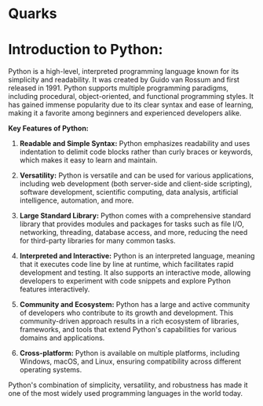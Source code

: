 # Quarks

# Introduction to Python:

Python is a high-level, interpreted programming language known for its simplicity and readability. It was created by Guido van Rossum and first released in 1991. Python supports multiple programming paradigms, including procedural, object-oriented, and functional programming styles. It has gained immense popularity due to its clear syntax and ease of learning, making it a favorite among beginners and experienced developers alike.

**Key Features of Python:**

1. **Readable and Simple Syntax:** Python emphasizes readability and uses indentation to delimit code blocks rather than curly braces or keywords, which makes it easy to learn and maintain.

2. **Versatility:** Python is versatile and can be used for various applications, including web development (both server-side and client-side scripting), software development, scientific computing, data analysis, artificial intelligence, automation, and more.

3. **Large Standard Library:** Python comes with a comprehensive standard library that provides modules and packages for tasks such as file I/O, networking, threading, database access, and more, reducing the need for third-party libraries for many common tasks.

4. **Interpreted and Interactive:** Python is an interpreted language, meaning that it executes code line by line at runtime, which facilitates rapid development and testing. It also supports an interactive mode, allowing developers to experiment with code snippets and explore Python features interactively.

5. **Community and Ecosystem:** Python has a large and active community of developers who contribute to its growth and development. This community-driven approach results in a rich ecosystem of libraries, frameworks, and tools that extend Python's capabilities for various domains and applications.

6. **Cross-platform:** Python is available on multiple platforms, including Windows, macOS, and Linux, ensuring compatibility across different operating systems.

Python's combination of simplicity, versatility, and robustness has made it one of the most widely used programming languages in the world today.

